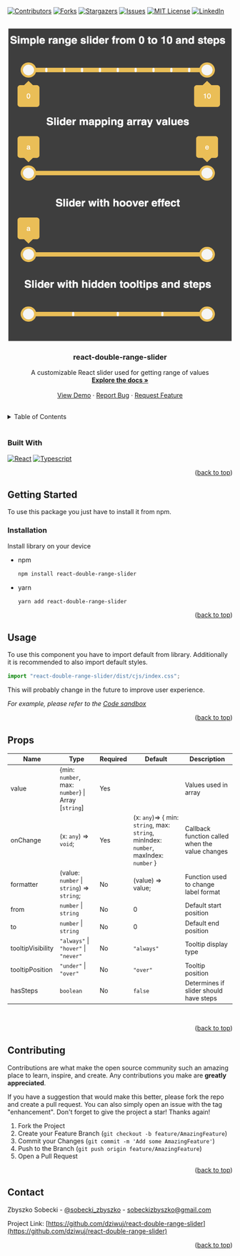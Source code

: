 <!-- Improved compatibility of back to top link: See: https://github.com/othneildrew/Best-README-Template/pull/73 -->

<a name="readme-top"></a>

<!--
*** Thanks for checking out the Best-README-Template. If you have a suggestion
*** that would make this better, please fork the repo and create a pull request
*** or simply open an issue with the tag "enhancement".
*** Don't forget to give the project a star!
*** Thanks again! Now go create something AMAZING! :D
-->

<!-- PROJECT SHIELDS -->
<!--
*** I'm using markdown "reference style" links for readability.
*** Reference links are enclosed in brackets [ ] instead of parentheses ( ).
*** See the bottom of this document for the declaration of the reference variables
*** for contributors-url, forks-url, etc. This is an optional, concise syntax you may use.
*** https://www.markdownguide.org/basic-syntax/#reference-style-links
-->

[![Contributors][contributors-shield]][contributors-url]
[![Forks][forks-shield]][forks-url]
[![Stargazers][stars-shield]][stars-url]
[![Issues][issues-shield]][issues-url]
[![MIT License][license-shield]][license-url]
[![LinkedIn][linkedin-shield]][linkedin-url]

<!-- PROJECT LOGO -->
<br />
<div align="center">
  <a href="https://github.com/dziwuj/react-double-range-slider">
    <img src="src/images/react-range-slider-screenshot.png" alt="Image" width="500" height="700">
  </a>

<h3 align="center">react-double-range-slider</h3>

  <p align="center">
    A customizable React slider used for getting range of values
    <br />
    <a href="https://github.com/dziwuj/react-double-range-slider"><strong>Explore the docs »</strong></a>
    <br />
    <br />
    <a href="https://codesandbox.io/s/react-double-range-slider-xi8i2r">View Demo</a>
    ·
    <a href="https://github.com/dziwuj/react-double-range-slider/issues">Report Bug</a>
    ·
    <a href="https://github.com/dziwuj/react-double-range-slider/issues">Request Feature</a>
  </p>
</div>
  </br>

<!-- TABLE OF CONTENTS -->
<details>
  <summary>Table of Contents</summary>
  <ol>
    <li>
      <a href="#about-the-project">About The Project</a>
      <ul>
        <li><a href="#built-with">Built With</a></li>
      </ul>
    </li>
    <li>
      <a href="#getting-started">Getting Started</a>
      <ul>
        <li><a href="#installation">Installation</a></li>
        <!-- <li><a href="#installation">Installation</a></li> -->
      </ul>
    </li>
    <li>
      <a href="#usage">Usage</a>
      <ul>
          <li><a href="#props">Props</a></li>
      </ul>
    </li>
    <!-- <li><a href="#roadmap">Roadmap</a></li> -->
    <li><a href="#contributing">Contributing</a></li>
    <!-- <li><a href="#license">License</a></li> -->
    <li><a href="#contact">Contact</a></li>
    <!-- <li><a href="#acknowledgments">Acknowledgments</a></li> -->
  </ol>
</details>

<!-- ABOUT THE PROJECT -->
<!--
## About The Project

Here's a blank template to get started: To avoid retyping too much info. Do a search and replace with your text editor for the following: `react-double-range-slider`, `linkedin_username`, `email_client`, `email`, `project_description`

<p align="right">(<a href="#readme-top">back to top</a>)</p> -->
  </br>

### Built With

[![React][react.js]][react-url]
[![Typescript][typescript]][typescript-url]

<p align="right">(<a href="#readme-top">back to top</a>)</p>

<!-- GETTING STARTED -->

## Getting Started

To use this package you just have to install it from npm.

### Installation

Install library on your device

-   npm

    ```sh
    npm install react-double-range-slider
    ```

-   yarn
    ```sh
    yarn add react-double-range-slider
    ```

<p align="right">(<a href="#readme-top">back to top</a>)</p>

<!-- ### Installation

1. Get a free API Key at [https://example.com](https://example.com)
2. Clone the repo
    ```sh
    git clone https://github.com/dziwuj/react-double-range-slider.git
    ```
3. Install NPM packages
    ```sh
    npm install
    ```
4. Enter your API in `config.js`
    ```js
    const API_KEY = "ENTER YOUR API";
    ```

<p align="right">(<a href="#readme-top">back to top</a>)</p> -->

<!-- USAGE EXAMPLES -->

## Usage

To use this component you have to import default from library. Additionally it is recommended to also import default styles.

```js
import "react-double-range-slider/dist/cjs/index.css";
```

This will probably change in the future to improve user experience.

_For example, please refer to the [Code sandbox](https://codesandbox.io/s/react-double-range-slider-xi8i2r)_

<p align="right">(<a href="#readme-top">back to top</a>)</p>

## Props

| Name              | Type                                               | Required | Default                                                                               | Description                                     |
| ----------------- | -------------------------------------------------- | -------- | ------------------------------------------------------------------------------------- | ----------------------------------------------- |
| value             | {min: `number`, max: `number`} \| Array [`string`] | Yes      | ` `                                                                                   | Values used in array                            |
| onChange          | (x: `any`) => `void`;                              | Yes      | (x: `any`)=> { min: `string`, max: `string`, minIndex: `number`, maxIndex: `number` } | Callback function called when the value changes |
| formatter         | (value: `number` \| `string`) => `string`;         | No       | (value) => value;                                                                     | Function used to change label format            |
| from              | `number` \| `string`                               | No       | 0                                                                                     | Default start position                          |
| to                | `number` \| `string`                               | No       | 0                                                                                     | Default end position                            |
| tooltipVisibility | `"always"` \| `"hover"` \| `"never"`               | No       | `"always"`                                                                            | Tooltip display type                            |
| tooltipPosition   | `"under"` \| `"over"`                              | No       | `"over"`                                                                              | Tooltip position                                |
| hasSteps          | `boolean `                                         | No       | `false`                                                                               | Determines if slider should have steps          |

</br><p align="right">(<a href="#readme-top">back to top</a>)</p>

<!-- ROADMAP -->
<!--
## Roadmap

-   [ ] Feature 1
-   [ ] Feature 2
-   [ ] Feature 3
    -   [ ] Nested Feature

See the [open issues](https://github.com/dziwuj/react-double-range-slider/issues) for a full list of proposed features (and known issues).

<p align="right">(<a href="#readme-top">back to top</a>)</p> -->

<!-- CONTRIBUTING -->

## Contributing

Contributions are what make the open source community such an amazing place to learn, inspire, and create. Any contributions you make are **greatly appreciated**.

If you have a suggestion that would make this better, please fork the repo and create a pull request. You can also simply open an issue with the tag "enhancement".
Don't forget to give the project a star! Thanks again!

1. Fork the Project
2. Create your Feature Branch (`git checkout -b feature/AmazingFeature`)
3. Commit your Changes (`git commit -m 'Add some AmazingFeature'`)
4. Push to the Branch (`git push origin feature/AmazingFeature`)
5. Open a Pull Request

<p align="right">(<a href="#readme-top">back to top</a>)</p>

<!-- LICENSE -->

<!-- ## License

Distributed under the MIT License. See `LICENSE.txt` for more information.

<p align="right">(<a href="#readme-top">back to top</a>)</p> -->

<!-- CONTACT -->

## Contact

Zbyszko Sobecki - [@sobecki_zbyszko](https://twitter.com/sobecki_zbyszko) - sobeckizbyszko@gmail.com

Project Link: [https://github.com/dziwuj/react-double-range-slider](https://github.com/dziwuj/react-double-range-slider)

<p align="right">(<a href="#readme-top">back to top</a>)</p>

<!-- ACKNOWLEDGMENTS -->

<!-- ## Acknowledgments

-   []()
-   []()
-   []()

<p align="right">(<a href="#readme-top">back to top</a>)</p> -->

<!-- MARKDOWN LINKS & IMAGES -->
<!-- https://www.markdownguide.org/basic-syntax/#reference-style-links -->

[contributors-shield]: https://img.shields.io/github/contributors/dziwuj/react-double-range-slider.svg?style=for-the-badge
[contributors-url]: https://github.com/dziwuj/react-double-range-slider/graphs/contributors
[forks-shield]: https://img.shields.io/github/forks/dziwuj/react-double-range-slider.svg?style=for-the-badge
[forks-url]: https://github.com/dziwuj/react-double-range-slider/network/members
[stars-shield]: https://img.shields.io/github/stars/dziwuj/react-double-range-slider.svg?style=for-the-badge
[stars-url]: https://github.com/dziwuj/react-double-range-slider/stargazers
[issues-shield]: https://img.shields.io/github/issues/dziwuj/react-double-range-slider.svg?style=for-the-badge
[issues-url]: https://github.com/dziwuj/react-double-range-slider/issues
[license-shield]: https://img.shields.io/github/license/dziwuj/react-double-range-slider.svg?style=for-the-badge
[license-url]: https://github.com/dziwuj/react-double-range-slider/blob/master/LICENSE.txt
[linkedin-shield]: https://img.shields.io/badge/-LinkedIn-black.svg?style=for-the-badge&logo=linkedin&colorB=555
[linkedin-url]: https://linkedin.com/in/zbyszkosobecki/
[product-screenshot]: images/screenshot.png
[next.js]: https://img.shields.io/badge/next.js-000000?style=for-the-badge&logo=nextdotjs&logoColor=white
[next-url]: https://nextjs.org/
[react.js]: https://img.shields.io/badge/React-20232A?style=for-the-badge&logo=react&logoColor=61DAFB
[react-url]: https://reactjs.org/
[typescript]: https://img.shields.io/badge/TypeScript-20232A?style=for-the-badge&logo=TypeScript&logoColor=3178C6
[typescript-url]: https://typescriptlang.org/
[vue.js]: https://img.shields.io/badge/Vue.js-35495E?style=for-the-badge&logo=vuedotjs&logoColor=4FC08D
[vue-url]: https://vuejs.org/
[angular.io]: https://img.shields.io/badge/Angular-DD0031?style=for-the-badge&logo=angular&logoColor=white
[angular-url]: https://angular.io/
[svelte.dev]: https://img.shields.io/badge/Svelte-4A4A55?style=for-the-badge&logo=svelte&logoColor=FF3E00
[svelte-url]: https://svelte.dev/
[laravel.com]: https://img.shields.io/badge/Laravel-FF2D20?style=for-the-badge&logo=laravel&logoColor=white
[laravel-url]: https://laravel.com
[bootstrap.com]: https://img.shields.io/badge/Bootstrap-563D7C?style=for-the-badge&logo=bootstrap&logoColor=white
[bootstrap-url]: https://getbootstrap.com
[jquery.com]: https://img.shields.io/badge/jQuery-0769AD?style=for-the-badge&logo=jquery&logoColor=white
[jquery-url]: https://jquery.com
